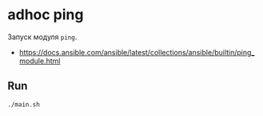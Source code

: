 # adhoc ping

Запуск модуля `ping`.

* https://docs.ansible.com/ansible/latest/collections/ansible/builtin/ping_module.html

## Run

```shell
./main.sh
```
